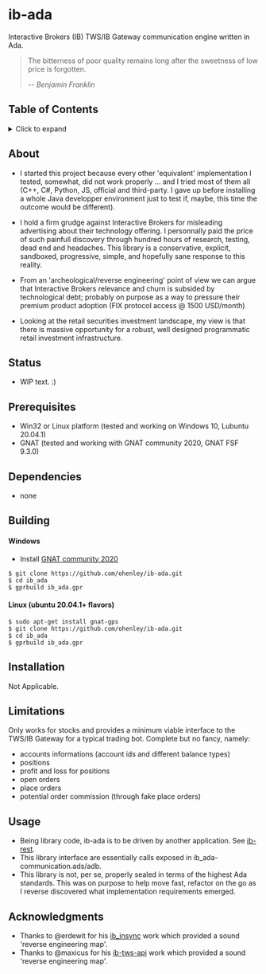 # ib-ada
Interactive Brokers (IB) TWS/IB Gateway communication engine written in Ada.

> The bitterness of poor quality remains long after the sweetness of low price is forgotten.
>
> -- <cite>Benjamin Franklin</cite>

## Table of Contents
<details>
<summary>Click to expand</summary>

1. [About](#About)
2. [Status](#Status)
3. [Prerequisites](#Prerequisites)  
4. [Dependencies](#Dependencies)
5. [Building](#Building)
   1. [Windows](#Windows)
   2. [Other OSes](#Other-OSes)
6. [Installation](#Installation)
7. [Limitations](#Limitations)
8. [Usage](#Usage)
9. [Acknowledgments](#Acknowledgments)

</details>

## About
- I started this project because every other 'equivalent' implementation I tested, somewhat, did not work properly ... and I tried most of them all (C++, C#, Python, JS, official and third-party. I gave up before installing a whole Java developper environment just to test if, maybe, this time the outcome would be different).

- I hold a firm grudge against Interactive Brokers for misleading advertising about their technology offering. I personnally paid the price of such painfull discovery through hundred hours of research, testing, dead end and headaches. This library is a conservative, explicit, sandboxed, progressive, simple, and hopefully sane response to this reality. 

- From an 'archeological/reverse engineering' point of view we can argue that Interactive Brokers relevance and churn is subsided by technological debt; probably on purpose as a way to pressure their premium product adoption (FIX protocol access @ 1500 USD/month)

- Looking at the retail securities investment landscape, my view is that there is massive opportunity for a robust, well designed programmatic retail investment infrastructure.

## Status
- WIP text. :)

## Prerequisites
- Win32 or Linux platform (tested and working on Windows 10, Lubuntu 20.04.1)
- GNAT (tested and working with GNAT community 2020, GNAT FSF 9.3.0)

## Dependencies
- none

## Building
#### Windows
- Install [GNAT community 2020](https://community.download.adacore.com/v1/966801764ae160828c97d2c33000e9feb08d4cce?filename=gnat-2020-20200429-x86_64-windows-bin.exe)    
```
$ git clone https://github.com/ohenley/ib-ada.git     
$ cd ib_ada
$ gprbuild ib_ada.gpr
```
   
#### Linux (ubuntu 20.04.1+ flavors)
```
$ sudo apt-get install gnat-gps
$ git clone https://github.com/ohenley/ib-ada.git
$ cd ib_ada
$ gprbuild ib_ada.gpr
```

## Installation
Not Applicable.

## Limitations
Only works for stocks and provides a minimum viable interface to the TWS/IB Gateway for a typical trading bot. Complete but no fancy, namely:

- accounts informations (account ids and different balance types)
- positions
- profit and loss for positions
- open orders
- place orders
- potential order commission (through fake place orders)

## Usage
- Being library code, ib-ada is to be driven by another application. See [ib-rest](https://github.com/ohenley/ib-rest).
- This library interface are essentially calls exposed in ib_ada-communication.ads/adb. 
- This library is not, per se, properly sealed in terms of the highest Ada standards. This was on purpose to help move fast, refactor on the go as I reverse discovered what implementation requirements emerged.    

## Acknowledgments
- Thanks to @erdewit for his [ib_insync](https://github.com/erdewit/ib_insync) work which provided a sound 'reverse engineering map'.
- Thanks to @maxicus for his [ib-tws-api](https://github.com/maxicus/ib-tws-api) work which provided a sound 'reverse engineering map'.
